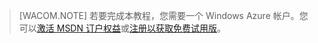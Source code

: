 > [WACOM.NOTE] 若要完成本教程，您需要一个 Windows Azure 帐户。您可以<a href="/zh-cn/pricing/member-offers/msdn-benefits-details/" target="_blank">激活 MSDN 订户权益</a>或<a href="/zh-cn/pricing/free-trial/" target="_blank">注册以获取免费试用版</a>。


